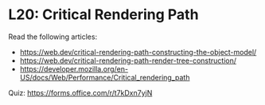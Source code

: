 # L20: Critical Rendering Path

Read the following articles:

- https://web.dev/critical-rendering-path-constructing-the-object-model/
- https://web.dev/critical-rendering-path-render-tree-construction/
- https://developer.mozilla.org/en-US/docs/Web/Performance/Critical_rendering_path

Quiz: https://forms.office.com/r/t7kDxn7yjN
